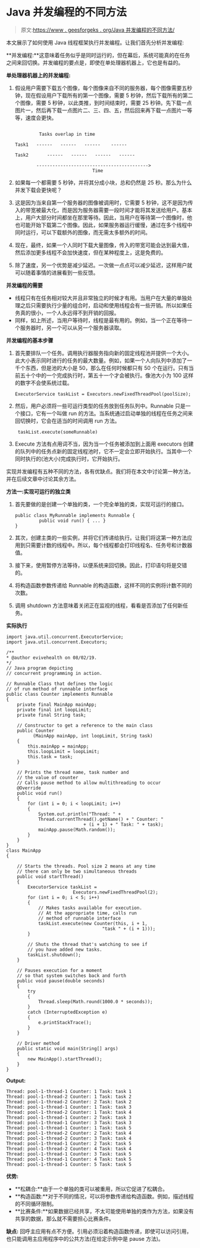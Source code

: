 # Java 并发编程的不同方法

> 原文:[https://www . geesforgeks . org/Java 并发编程的不同方法/](https://www.geeksforgeeks.org/different-approaches-to-concurrent-programming-in-java/)

本文展示了如何使用 Java 线程框架执行并发编程。让我们首先分析并发编程:

**并发编程:**这意味着任务似乎是同时运行的，但在幕后，系统可能真的在任务之间来回切换。并发编程的要点是，即使在单处理器机器上，它也是有益的。

**单处理器机器上的并发编程:**

1.  假设用户需要下载五个图像，每个图像来自不同的服务器，每个图像需要五秒钟，现在假设用户下载所有的第一个图像，需要 5 秒钟，然后下载所有的第二个图像，需要 5 秒钟，以此类推，到时间结束时，需要 25 秒钟。先下载一点图片一，然后再下载一点图片二、三、四、五，然后回来再下载一点图片一等等，速度会更快。

    ```

             Tasks overlap in time

    Task1   ------   ------   ------    ------ 

    Task2       ------   ------   ------   ------ 

            ------------------------------------------>
                                 Time

    ```

2.  如果每一个都需要 5 秒钟，并将其分成小块，总和仍然是 25 秒。那么为什么并发下载会更快呢？
3.  这是因为当来自第一个服务器的图像被调用时，它需要 5 秒钟，这不是因为传入的带宽被最大化，而是因为服务器需要一段时间才能将其发送给用户。基本上，用户大部分时间都坐在那里等待。因此，当用户在等待第一个图像时，他也可能开始下载第二个图像。因此，如果服务器运行缓慢，通过在多个线程中同时运行，可以下载额外的图像，而无需太多额外的时间。
4.  现在，最终，如果一个人同时下载大量图像，传入的带宽可能会达到最大值，然后添加更多线程不会加快速度，但在某种程度上，这是免费的。
5.  除了速度，另一个优势是减少延迟。一次做一点点可以减少延迟，这样用户就可以随着事情的进展看到一些反馈。

**并发编程的需要**

*   线程只有在任务相对较大并且非常独立的时候才有用。当用户在大量的单独处理之后只需要执行少量的组合时，启动和使用线程会有一些开销。所以如果任务真的很小，一个人永远得不到开销的回报。
*   同样，如上所述，当用户等待时，线程是最有用的。例如，当一个正在等待一个服务器时，另一个可以从另一个服务器读取。

**并发编程的基本步骤**

1.  首先要排队一个任务。调用执行器服务指向新的固定线程池并提供一个大小。此大小表示同时进行的任务的最大数量。例如，如果一个人向队列中添加了一千个东西，但是池的大小是 50，那么在任何时候都只有 50 个在运行。只有当前五十个中的一个完成执行时，第五十一个才会被执行。像池大小为 100 这样的数字不会使系统过载。

    ```
    ExecutorService taskList = Executors.newFixedThreadPool(poolSize);

    ```

2.  然后，用户必须将一些可运行类型的任务放到任务队列中。Runnable 只是一个接口，它有一个叫做 run 的方法。当系统通过启动单独的线程在任务之间来回切换时，它会在适当的时间调用 run 方法。

    ```
     taskList.execute(someRunnable)
    ```

3.  Execute 方法有点用词不当，因为当一个任务被添加到上面用 executors 创建的队列中的任务点新的固定线程池时，它不一定会立即开始执行。当其中一个同时执行的(池大小)完成执行时，它开始执行。

实现并发编程有五种不同的方法，各有优缺点。我们将在本文中讨论第一种方法，并在后续文章中讨论其余方法。

**方法一:实现可运行的独立类**

1.  首先要做的是创建一个单独的类，一个完全单独的类，实现可运行的接口。

    ```
    public class MyRunnable implements Runnable {
             public void run() { ... }  
    }
    ```

2.  其次，创建主类的一些实例，并将它们传递给执行。让我们将这第一种方法应用到只需要计数的线程中。所以，每个线程都会打印线程名、任务号和计数器值。
3.  接下来，使用暂停方法等待，以便系统来回切换。因此，打印语句将是交错的。
4.  将构造函数参数传递给 Runnable 的构造函数，这样不同的实例将计数不同的次数。
5.  调用 shutdown 方法意味着关闭正在监视的线程，看看是否添加了任何新任务。

**实际执行**

```
import java.util.concurrent.ExecutorService;
import java.util.concurrent.Executors;

/**
* @author evivehealth on 08/02/19.
*/
// Java program depicting 
// concurrent programming in action.

// Runnable Class that defines the logic
// of run method of runnable interface
public class Counter implements Runnable 
{
    private final MainApp mainApp;
    private final int loopLimit;
    private final String task;

    // Constructor to get a reference to the main class
    public Counter
          (MainApp mainApp, int loopLimit, String task)
    {
        this.mainApp = mainApp;
        this.loopLimit = loopLimit;
        this.task = task;
    }

    // Prints the thread name, task number and 
    // the value of counter
    // Calls pause method to allow multithreading to occur
    @Override
    public void run()
    {
        for (int i = 0; i < loopLimit; i++) 
        {
            System.out.println("Thread: " +
            Thread.currentThread().getName() + " Counter: "
                             + (i + 1) + " Task: " + task);
            mainApp.pause(Math.random());
        }
    }
}
class MainApp 
{

    // Starts the threads. Pool size 2 means at any time
    // there can only be two simultaneous threads
    public void startThread()
    {
        ExecutorService taskList = 
                         Executors.newFixedThreadPool(2);
        for (int i = 0; i < 5; i++) 
        {
            // Makes tasks available for execution.
            // At the appropriate time, calls run 
            // method of runnable interface
            taskList.execute(new Counter(this, i + 1,
                                    "task " + (i + 1)));
        }

        // Shuts the thread that's watching to see if 
        // you have added new tasks.
        taskList.shutdown();
    }

    // Pauses execution for a moment
    // so that system switches back and forth
    public void pause(double seconds)
    {
        try 
        {
            Thread.sleep(Math.round(1000.0 * seconds));
        }
        catch (InterruptedException e)
        {
            e.printStackTrace();
        }
    }

    // Driver method
    public static void main(String[] args)
    {
        new MainApp().startThread();
    }
}
```

**Output:**

```
Thread: pool-1-thread-1 Counter: 1 Task: task 1
Thread: pool-1-thread-2 Counter: 1 Task: task 2
Thread: pool-1-thread-2 Counter: 2 Task: task 2
Thread: pool-1-thread-1 Counter: 1 Task: task 3
Thread: pool-1-thread-2 Counter: 1 Task: task 4
Thread: pool-1-thread-1 Counter: 2 Task: task 3
Thread: pool-1-thread-1 Counter: 3 Task: task 3
Thread: pool-1-thread-1 Counter: 1 Task: task 5
Thread: pool-1-thread-2 Counter: 2 Task: task 4
Thread: pool-1-thread-2 Counter: 3 Task: task 4
Thread: pool-1-thread-1 Counter: 2 Task: task 5
Thread: pool-1-thread-2 Counter: 4 Task: task 4
Thread: pool-1-thread-1 Counter: 3 Task: task 5
Thread: pool-1-thread-1 Counter: 4 Task: task 5
Thread: pool-1-thread-1 Counter: 5 Task: task 5

```

**优势:**

*   **松耦合:**由于一个单独的类可以被重用，所以它促进了松耦合。
*   **构造函数:**对于不同的情况，可以将参数传递给构造函数。例如，描述线程的不同循环限制。
*   **比赛条件:**如果数据已经共享，不太可能使用单独的类作为方法，如果没有共享的数据，那么就不需要担心比赛条件。

**缺点:**
回呼主应用有点不方便。引用必须沿着构造函数传递，即使可以访问引用，也只能调用主应用程序中的公共方法(在给定示例中是 pause 方法)。